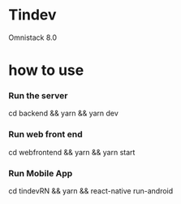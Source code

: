 # Tindev
Omnistack 8.0 

# how to use
### Run the server
   cd backend && yarn && yarn dev 

### Run web front end
   cd webfrontend && yarn && yarn start

### Run Mobile App
   cd tindevRN && yarn && react-native run-android
  
  
